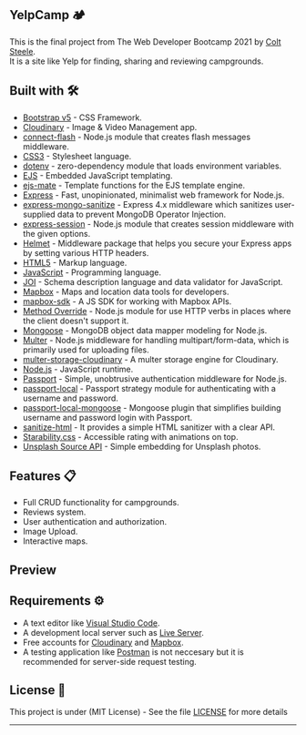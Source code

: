 ## YelpCamp 🏕️

This is the final project from The Web Developer Bootcamp 2021 by [Colt Steele](https://www.linkedin.com/in/coltsteele/). \
It is a site like Yelp for finding, sharing and reviewing campgrounds.

## Built with 🛠️

-   [Bootstrap v5](https://getbootstrap.com/) - CSS Framework.
-   [Cloudinary](https://cloudinary.com/) - Image & Video Management app.
-   [connect-flash](https://www.npmjs.com/package/connect-flash) - Node.js module that creates flash messages middleware.
-   [CSS3](https://developer.mozilla.org/en-US/docs/Web/CSS) - Stylesheet language.
-   [dotenv](https://www.npmjs.com/package/dotenv) - zero-dependency module that loads environment variables.
-   [EJS](https://ejs.co/) - Embedded JavaScript templating.
-   [ejs-mate](https://www.npmjs.com/package/ejs-mate) - Template functions for the EJS template engine.
-   [Express](http://expressjs.com/) - Fast, unopinionated, minimalist web framework for Node.js.
-   [express-mongo-sanitize](https://www.npmjs.com/package/express-mongo-sanitize) - Express 4.x middleware which sanitizes user-supplied data to prevent MongoDB Operator Injection.
-   [express-session](https://www.npmjs.com/package/express-session) - Node.js module that creates session middleware with the given options.
-   [Helmet](https://helmetjs.github.io/) - Middleware package that helps you secure your Express apps by setting various HTTP headers.
-   [HTML5](https://developer.mozilla.org/en-US/docs/Web/Guide/HTML/HTML5) - Markup language.
-   [JavaScript](https://sass-lang.com/install) - Programming language.
-   [JOI](https://joi.dev/) - Schema description language and data validator for JavaScript.
-   [Mapbox](https://www.mapbox.com/) - Maps and location data tools for developers.
-   [mapbox-sdk](https://www.npmjs.com/package/@mapbox/mapbox-sdk) - A JS SDK for working with Mapbox APIs.
-   [Method Override](https://www.npmjs.com/package/method-override) - Node.js module for use HTTP verbs in places where the client doesn't support it.
-   [Mongoose](https://mongoosejs.com/) - MongoDB object data mapper modeling for Node.js.
-   [Multer](https://www.npmjs.com/package/multer) - Node.js middleware for handling multipart/form-data, which is primarily used for uploading files.
-   [multer-storage-cloudinary](https://www.npmjs.com/package/multer-storage-cloudinary) - A multer storage engine for Cloudinary.
-   [Node.js](https://nodejs.org/en/) - JavaScript runtime.
-   [Passport](http://www.passportjs.org/) - Simple, unobtrusive authentication middleware for Node.js.
-   [passport-local](http://www.passportjs.org/packages/passport-local/) - Passport strategy module for authenticating with a username and password.
-   [passport-local-mongoose](https://www.npmjs.com/package/passport-local-mongoose) - Mongoose plugin that simplifies building username and password login with Passport.
-   [sanitize-html](https://www.npmjs.com/package/sanitize-html) - It provides a simple HTML sanitizer with a clear API.
-   [Starability.css](https://lunarlogic.github.io/starability/) - Accessible rating with animations on top.
-   [Unsplash Source API](https://source.unsplash.com/) - Simple embedding for Unsplash photos.

## Features 📋

-   Full CRUD functionality for campgrounds.
-   Reviews system.
-   User authentication and authorization.
-   Image Upload.
-   Interactive maps.

## Preview

## Requirements ⚙️

-   A text editor like [Visual Studio Code](https://code.visualstudio.com/).
-   A development local server such as [Live Server](https://marketplace.visualstudio.com/items?itemName=ritwickdey.LiveServer).
-   Free accounts for [Cloudinary](https://cloudinary.com/) and [Mapbox](https://www.mapbox.com/).
-   A testing application like [Postman](https://www.postman.com/) is not neccesary but it is recommended for server-side request testing.

## License 📄

This project is under (MIT License) - See the file [LICENSE](LICENSE) for more details

---
